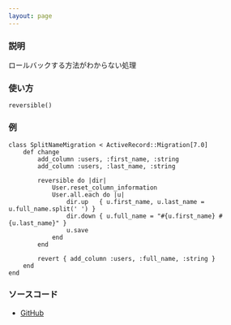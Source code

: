```yaml
---
layout: page
---
```


### 説明

ロールバックする方法がわからない処理

### 使い方

    reversible()

### 例

    class SplitNameMigration < ActiveRecord::Migration[7.0]
        def change
            add_column :users, :first_name, :string
            add_column :users, :last_name, :string

            reversible do |dir|
                User.reset_column_information
                User.all.each do |u|
                    dir.up   { u.first_name, u.last_name = u.full_name.split(' ') }
                    dir.down { u.full_name = "#{u.first_name} #{u.last_name}" }
                    u.save
                end
            end

            revert { add_column :users, :full_name, :string }
        end
    end

### ソースコード

-   [GitHub](https://github.com/rails/rails/blob/984c3ef2775781d47efa9f541ce570daa2434a80/activerecord/lib/active_record/migration.rb#L788)
